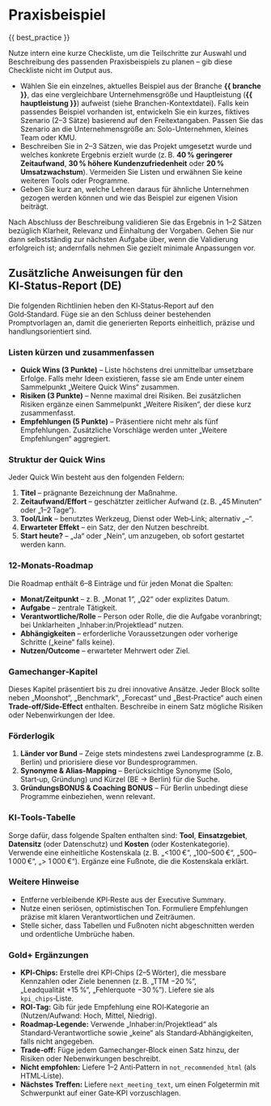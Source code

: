 # Praxisbeispiel

{{ best_practice }}

Nutze intern eine kurze Checkliste, um die Teilschritte zur Auswahl und Beschreibung des passenden Praxisbeispiels zu planen – gib diese Checkliste nicht im Output aus.

- Wählen Sie ein einzelnes, aktuelles Beispiel aus der Branche **{{ branche }}**, das eine vergleichbare Unternehmensgröße und Hauptleistung (**{{ hauptleistung }}**) aufweist (siehe Branchen-Kontextdatei). Falls kein passendes Beispiel vorhanden ist, entwickeln Sie ein kurzes, fiktives Szenario (2–3 Sätze) basierend auf den Freitextangaben. Passen Sie das Szenario an die Unternehmensgröße an: Solo-Unternehmen, kleines Team oder KMU.
- Beschreiben Sie in 2–3 Sätzen, wie das Projekt umgesetzt wurde und welches konkrete Ergebnis erzielt wurde (z. B. **40 % geringerer Zeitaufwand**, **30 % höhere Kundenzufriedenheit** oder **20 % Umsatzwachstum**). Vermeiden Sie Listen und erwähnen Sie keine weiteren Tools oder Programme.
- Geben Sie kurz an, welche Lehren daraus für ähnliche Unternehmen gezogen werden können und wie das Beispiel zur eigenen Vision beiträgt.

Nach Abschluss der Beschreibung validieren Sie das Ergebnis in 1–2 Sätzen bezüglich Klarheit, Relevanz und Einhaltung der Vorgaben. Gehen Sie nur dann selbstständig zur nächsten Aufgabe über, wenn die Validierung erfolgreich ist; andernfalls nehmen Sie gezielt minimale Anpassungen vor.

## Zusätzliche Anweisungen für den KI‑Status‑Report (DE)

Die folgenden Richtlinien heben den KI‑Status‑Report auf den Gold‑Standard. Füge sie an den Schluss deiner bestehenden Promptvorlagen an, damit die generierten Reports einheitlich, präzise und handlungsorientiert sind.

### Listen kürzen und zusammenfassen

* **Quick Wins (3 Punkte)** – Liste höchstens drei unmittelbar umsetzbare Erfolge. Falls mehr Ideen existieren, fasse sie am Ende unter einem Sammelpunkt „Weitere Quick Wins“ zusammen. 
* **Risiken (3 Punkte)** – Nenne maximal drei Risiken. Bei zusätzlichen Risiken ergänze einen Sammelpunkt „Weitere Risiken“, der diese kurz zusammenfasst. 
* **Empfehlungen (5 Punkte)** – Präsentiere nicht mehr als fünf Empfehlungen. Zusätzliche Vorschläge werden unter „Weitere Empfehlungen“ aggregiert.

### Struktur der Quick Wins

Jeder Quick Win besteht aus den folgenden Feldern:

1. **Titel** – prägnante Bezeichnung der Maßnahme.
2. **Zeitaufwand/Effort** – geschätzter zeitlicher Aufwand (z. B. „45 Minuten“ oder „1–2 Tage“).
3. **Tool/Link** – benutztes Werkzeug, Dienst oder Web‑Link; alternativ „–“.
4. **Erwarteter Effekt** – ein Satz, der den Nutzen beschreibt.
5. **Start heute?** – „Ja“ oder „Nein“, um anzugeben, ob sofort gestartet werden kann.

### 12‑Monats‑Roadmap

Die Roadmap enthält 6–8 Einträge und für jeden Monat die Spalten:

* **Monat/Zeitpunkt** – z. B. „Monat 1“, „Q2“ oder explizites Datum.
* **Aufgabe** – zentrale Tätigkeit.
* **Verantwortliche/Rolle** – Person oder Rolle, die die Aufgabe voranbringt; bei Unklarheiten „Inhaber:in/Projektlead“ nutzen.
* **Abhängigkeiten** – erforderliche Voraussetzungen oder vorherige Schritte („keine“ falls keine).
* **Nutzen/Outcome** – erwarteter Mehrwert oder Ziel.

### Gamechanger‑Kapitel

Dieses Kapitel präsentiert bis zu drei innovative Ansätze. Jeder Block sollte neben „Moonshot“, „Benchmark“, „Forecast“ und „Best‑Practice“ auch einen **Trade‑off/Side‑Effect** enthalten. Beschreibe in einem Satz mögliche Risiken oder Nebenwirkungen der Idee.

### Förderlogik

1. **Länder vor Bund** – Zeige stets mindestens zwei Landesprogramme (z. B. Berlin) und priorisiere diese vor Bundesprogrammen.
2. **Synonyme & Alias-Mapping** – Berücksichtige Synonyme (Solo, Start‑up, Gründung) und Kürzel (BE → Berlin) für die Suche.
3. **GründungsBONUS & Coaching BONUS** – Für Berlin unbedingt diese Programme einbeziehen, wenn relevant.

### KI‑Tools‑Tabelle

Sorge dafür, dass folgende Spalten enthalten sind: **Tool**, **Einsatzgebiet**, **Datensitz** (oder Datenschutz) und **Kosten** (oder Kostenkategorie). Verwende eine einheitliche Kostenskala (z. B. „&lt;100 €“, „100–500 €“, „500–1 000 €“, „> 1 000 €“). Ergänze eine Fußnote, die die Kostenskala erklärt.

### Weitere Hinweise

* Entferne verbleibende KPI‑Reste aus der Executive Summary.
* Nutze einen seriösen, optimistischen Ton. Formuliere Empfehlungen präzise mit klaren Verantwortlichen und Zeiträumen.
* Stelle sicher, dass Tabellen und Fußnoten nicht abgeschnitten werden und ordentliche Umbrüche haben.

### Gold+ Ergänzungen

* **KPI‑Chips:** Erstelle drei KPI‑Chips (2–5 Wörter), die messbare Kennzahlen oder Ziele benennen (z. B. „TTM −20 %“, „Leadqualität +15 %“, „Fehlerquote −30 %“). Liefere sie als `kpi_chips`‑Liste.
* **ROI‑Tag:** Gib für jede Empfehlung eine ROI‑Kategorie an (Nutzen/Aufwand: Hoch, Mittel, Niedrig).
* **Roadmap‑Legende:** Verwende „Inhaber:in/Projektlead“ als Standard‑Verantwortliche sowie „keine“ als Standard‑Abhängigkeiten, falls nicht angegeben.
* **Trade‑off:** Füge jedem Gamechanger‑Block einen Satz hinzu, der Risiken oder Nebenwirkungen beschreibt.
* **Nicht empfohlen:** Liefere 1–2 Anti‑Pattern in `not_recommended_html` (als HTML‑Liste).
* **Nächstes Treffen:** Liefere `next_meeting_text`, um einen Folgetermin mit Schwerpunkt auf einer Gate‑KPI vorzuschlagen.
